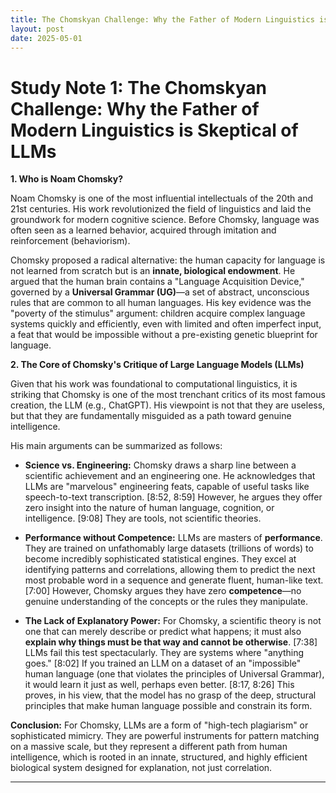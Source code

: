 ```yaml
---
title: The Chomskyan Challenge: Why the Father of Modern Linguistics is Skeptical of LLMs
layout: post
date: 2025-05-01
---
```


# **Study Note 1: The Chomskyan Challenge: Why the Father of Modern Linguistics is Skeptical of LLMs**

**1. Who is Noam Chomsky?**

Noam Chomsky is one of the most influential intellectuals of the 20th and 21st centuries. His work revolutionized the field of linguistics and laid the groundwork for modern cognitive science. Before Chomsky, language was often seen as a learned behavior, acquired through imitation and reinforcement (behaviorism).

Chomsky proposed a radical alternative: the human capacity for language is not learned from scratch but is an **innate, biological endowment**. He argued that the human brain contains a "Language Acquisition Device," governed by a **Universal Grammar (UG)**—a set of abstract, unconscious rules that are common to all human languages. His key evidence was the "poverty of the stimulus" argument: children acquire complex language systems quickly and efficiently, even with limited and often imperfect input, a feat that would be impossible without a pre-existing genetic blueprint for language.

**2. The Core of Chomsky's Critique of Large Language Models (LLMs)**

Given that his work was foundational to computational linguistics, it is striking that Chomsky is one of the most trenchant critics of its most famous creation, the LLM (e.g., ChatGPT). His viewpoint is not that they are useless, but that they are fundamentally misguided as a path toward genuine intelligence.

His main arguments can be summarized as follows:

*   **Science vs. Engineering:** Chomsky draws a sharp line between a scientific achievement and an engineering one. He acknowledges that LLMs are "marvelous" engineering feats, capable of useful tasks like speech-to-text transcription. [8:52, 8:59] However, he argues they offer zero insight into the nature of human language, cognition, or intelligence. [9:08] They are tools, not scientific theories.

*   **Performance without Competence:** LLMs are masters of **performance**. They are trained on unfathomably large datasets (trillions of words) to become incredibly sophisticated statistical engines. They excel at identifying patterns and correlations, allowing them to predict the next most probable word in a sequence and generate fluent, human-like text. [7:00] However, Chomsky argues they have zero **competence**—no genuine understanding of the concepts or the rules they manipulate.

*   **The Lack of Explanatory Power:** For Chomsky, a scientific theory is not one that can merely describe or predict what happens; it must also **explain why things must be that way and cannot be otherwise**. [7:38] LLMs fail this test spectacularly. They are systems where "anything goes." [8:02] If you trained an LLM on a dataset of an "impossible" human language (one that violates the principles of Universal Grammar), it would learn it just as well, perhaps even better. [8:17, 8:26] This proves, in his view, that the model has no grasp of the deep, structural principles that make human language possible and constrain its form.

**Conclusion:** For Chomsky, LLMs are a form of "high-tech plagiarism" or sophisticated mimicry. They are powerful instruments for pattern matching on a massive scale, but they represent a different path from human intelligence, which is rooted in an innate, structured, and highly efficient biological system designed for explanation, not just correlation.


---
